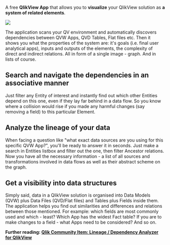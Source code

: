 A free <b>QlikView App</b> that allows you to <b>visualize</b> your QlikView solution as <b>a system of related elements</b>.

<img src="https://github.com/vasiliy-petrenko/QlikView-Lineage-Dependency-Analyzer/blob/master/2016-07-04_205123.png">

The application scans your QV environment and automatically discovers dependencies between QVW Apps, QVD Tables, Flat files etc.
Then it shows you what the properties of the system are: it's goals (i.e. final user analytical apps), inputs and outputs of the elements, the complexity of direct and indirect relations. All in form of a single image - graph. And in lists of course.
 
<h2>Search and navigate the dependencies in an associative manner</h2>
 
Just filter any Entity of interest and instantly find out which other Entities depend on this one, even if they lay far behind in a data flow. So you know where a collision would rise if you made any harmful changes (say removing a field) to this particular Element.
<h2>Analyze the lineage of your data</h2>
When facing a question like "what exact data sources are you using for this specific QVW App?", you'll be ready to answer it in seconds. Just make a search in Entities listbox and filter out the one, then filter Ancestor relations. 
Now you have all the necessary information - a list of all sources and transformations involved in data flows as well as their abstract scheme on the graph.
<h2>Get a visibility into data structures</h2>
Simply said, data in a QlikView solution is organised into Data Models (QVW) plus Data Files (QVD/Flat files) and Tables plus Fields inside them.
The application helps you find out similarities and differences and relations between those mentioned. For example: which fields are most commonly used and which - least? Which App has the widest Fact table? If you are to make changes to a field - what Apps need to be considered? And so on.

<b>Further reading: <a href="https://community.qlik.com/docs/DOC-16993">Qlik Community Item: Lineage / Dependency Analyzer for QlikView</a></b>
